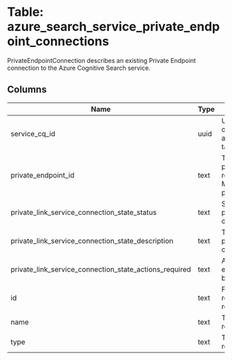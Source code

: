 
# Table: azure_search_service_private_endpoint_connections
PrivateEndpointConnection describes an existing Private Endpoint connection to the Azure Cognitive Search service.
## Columns
| Name        | Type           | Description  |
| ------------- | ------------- | -----  |
|service_cq_id|uuid|Unique CloudQuery ID of azure_search_services table (FK)|
|private_endpoint_id|text|The resource id of the private endpoint resource from Microsoft.Network provider.|
|private_link_service_connection_state_status|text|Status of the the private link service connection|
|private_link_service_connection_state_description|text|The description for the private link service connection state.|
|private_link_service_connection_state_actions_required|text|A description of any extra actions that may be required.|
|id|text|Fully qualified resource ID for the resource|
|name|text|The name of the resource|
|type|text|The type of the resource|

